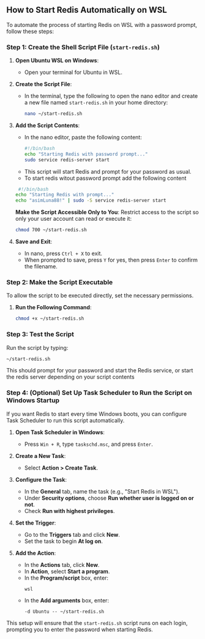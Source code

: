 ## How to Start Redis Automatically on WSL

To automate the process of starting Redis on WSL with a password prompt, follow these steps:

### Step 1: Create the Shell Script File (`start-redis.sh`)

1. **Open Ubuntu WSL on Windows**:
   - Open your terminal for Ubuntu in WSL.

2. **Create the Script File**:
   - In the terminal, type the following to open the nano editor and create a new file named `start-redis.sh` in your home directory:
     ```bash
     nano ~/start-redis.sh
     ```

3. **Add the Script Contents**:
   - In the nano editor, paste the following content:
     ```bash
     #!/bin/bash
     echo "Starting Redis with password prompt..."
     sudo service redis-server start
     ```
   - This script will start Redis and prompt for your password as usual.
   - To start redis witout password prompt add the following content
    ```bash
     #!/bin/bash
    echo "Starting Redis with prompt..."
    echo "asimLuna88!" | sudo -S service redis-server start
    ```
    **Make the Script Accessible Only to You**: Restrict access to the script so only your user account can read or execute it:
    ```bash
    chmod 700 ~/start-redis.sh
     ```
5. **Save and Exit**:
   - In nano, press `Ctrl + X` to exit.
   - When prompted to save, press `Y` for yes, then press `Enter` to confirm the filename.

### Step 2: Make the Script Executable

To allow the script to be executed directly, set the necessary permissions.

1. **Run the Following Command**:
   ```bash
   chmod +x ~/start-redis.sh

### Step 3: Test the Script

Run the script by typing:
```bash
~/start-redis.sh
```
This should prompt for your password and start the Redis service, or start the redis server depending on your script contents

### Step 4: (Optional) Set Up Task Scheduler to Run the Script on Windows Startup

If you want Redis to start every time Windows boots, you can configure Task Scheduler to run this script automatically.

1. **Open Task Scheduler in Windows**:
   - Press `Win + R`, type `taskschd.msc`, and press `Enter`.

2. **Create a New Task**:
   - Select **Action > Create Task**.

3. **Configure the Task**:
   - In the **General** tab, name the task (e.g., "Start Redis in WSL").
   - Under **Security options**, choose **Run whether user is logged on or not**.
   - Check **Run with highest privileges**.

4. **Set the Trigger**:
   - Go to the **Triggers** tab and click **New**.
   - Set the task to begin **At log on**.

5. **Add the Action**:
   - In the **Actions** tab, click **New**.
   - In **Action**, select **Start a program**.
   - In the **Program/script** box, enter:
     ```plaintext
     wsl
     ```
   - In the **Add arguments** box, enter:
     ```plaintext
     -d Ubuntu -- ~/start-redis.sh
     ```

This setup will ensure that the `start-redis.sh` script runs on each login, prompting you to enter the password when starting Redis.

